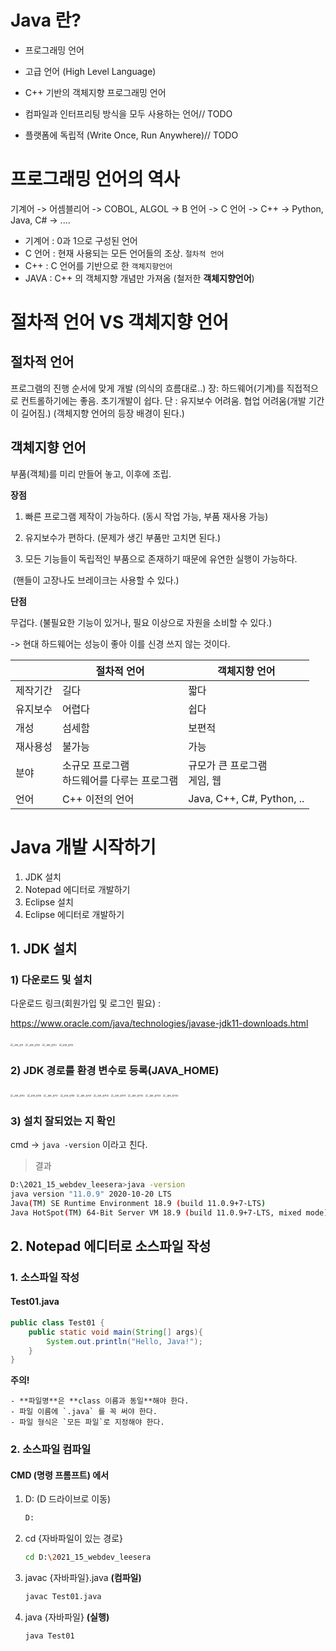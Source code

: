 # Java 란?

- 프로그래밍 언어
- 고급 언어 (High Level Language) 

- C++ 기반의 객체지향 프로그래밍 언어

- 컴파일과 인터프리팅 방식을 모두 사용하는 언어// TODO
- 플랫폼에 독립적 (Write Once, Run Anywhere)// TODO

# 프로그래밍 언어의 역사

기계어 -> 어셈블리어 -> COBOL, ALGOL -> B 언어 -> C 언어 
 -> C++ -> Python, Java, C# -> ....

- 기계어 : 0과 1으로 구성된 언어
- C 언어 : 현재 사용되는 모든 언어들의 조상. `절차적 언어`
- C++ : C 언어를 기반으로 한 `객체지향언어`
- JAVA : C++ 의 객체지향 개념만 가져옴 (철저한 **객체지향언어**)



# 절차적 언어 VS 객체지향 언어

## 절차적 언어

  프로그램의 진행 순서에 맞게 개발 (의식의 흐름대로..)
	장:  하드웨어(기계)를 직접적으로 컨트롤하기에는 좋음. 초기개발이 쉽다.
	단 : 유지보수 어려움. 협업 어려움(개발 기간이 길어짐.)
		  (객체지향 언어의 등장 배경이 된다.)

## 객체지향 언어

부품(객체)를 미리 만들어 놓고, 이후에 조립.

**장점**

1. 빠른 프로그램 제작이 가능하다. (동시 작업 가능, 부품 재사용 가능)

2. 유지보수가 편하다. (문제가 생긴 부품만 고치면 된다.)

3. 모든 기능들이 독립적인 부품으로 존재하기 때문에 유연한 실행이 가능하다. 

​    (핸들이 고장나도 브레이크는 사용할 수 있다.)

**단점**

무겁다. (불필요한 기능이 있거나, 필요 이상으로 자원을 소비할 수 있다.)

   -> 현대 하드웨어는 성능이 좋아 이를 신경 쓰지 않는 것이다.

|          | 절차적 언어                                     | 객체지향 언어                    |
| -------- | ----------------------------------------------- | -------------------------------- |
| 제작기간 | 길다                                            | 짧다                             |
| 유지보수 | 어렵다                                          | 쉽다                             |
| 개성     | 섬세함                                          | 보편적                           |
| 재사용성 | 불가능                                          | 가능                             |
| 분야     | 소규모 프로그램<br />하드웨어를 다루는 프로그램 | 규모가 큰 프로그램<br />게임, 웹 |
| 언어     | C++ 이전의 언어                                 | Java, C++, C#, Python, ..        |



# Java 개발 시작하기

1. JDK 설치 
2. Notepad 에디터로 개발하기
3. Eclipse 설치
4. Eclipse 에디터로 개발하기

## 1. JDK 설치

### 1) 다운로드 및 설치

다운로드 링크(회원가입 및 로그인 필요) : 

https://www.oracle.com/java/technologies/javase-jdk11-downloads.html 

<img src="D:\2021_15_webdev_leesera\_03_md_java\images\20210322\_JDK_설치1-1616403164677.png" alt="_JDK_설치" style="zoom: 25%;" />

<img src="D:\2021_15_webdev_leesera\_03_md_java\images\20210322\_JDK_설치2-1616403164677.png" alt="_JDK_설치2" style="zoom:25%;" />

<img src="D:\2021_15_webdev_leesera\_03_md_java\images\20210322\_JDK_설치3-1616403164677.png" alt="_JDK_설치3" style="zoom:25%;" />

<img src="D:\2021_15_webdev_leesera\_03_md_java\images\20210322\_JDK_설치4-1616403164677.png" alt="_JDK_설치4" style="zoom:25%;" />

### 2) JDK 경로를 환경 변수로 등록(JAVA_HOME)

<img src="D:\2021_15_webdev_leesera\_03_md_java\images\20210322\_JDK_설치5-1616403164677.png" alt="_JDK_설치5" style="zoom:25%;" />

<img src="D:\2021_15_webdev_leesera\_03_md_java\images\20210322\_JDK_설치6-1616403164677.png" alt="_JDK_설치6" style="zoom:25%;" />

<img src="D:\2021_15_webdev_leesera\_03_md_java\images\20210322\_JDK_설치7-1616403164677.png" alt="_JDK_설치7" style="zoom:25%;" />

<img src="D:\2021_15_webdev_leesera\_03_md_java\images\20210322\_JDK_설치8-1616403164677.png" alt="_JDK_설치8" style="zoom:25%;" />

<img src="D:\2021_15_webdev_leesera\_03_md_java\images\20210322\_JDK_설치9-1616403164677.png" alt="_JDK_설치9" style="zoom:25%;" />

<img src="D:\2021_15_webdev_leesera\_03_md_java\images\20210322\_JDK_설치10-1616403164677.png" alt="_JDK_설치10" style="zoom:25%;" />

<img src="D:\2021_15_webdev_leesera\_03_md_java\images\20210322\_JDK_설치11-1616403164676.png" alt="_JDK_설치11" style="zoom:25%;" />

<img src="D:\2021_15_webdev_leesera\_03_md_java\images\20210322\_JDK_설치12-1616403164677.png" alt="_JDK_설치12" style="zoom:25%;" />

<img src="D:\2021_15_webdev_leesera\_03_md_java\images\20210322\_JDK_설치13-1616403164677.png" alt="_JDK_설치13" style="zoom: 25%;" />

<img src="D:\2021_15_webdev_leesera\_03_md_java\images\20210322\_JDK_설치14-1616403164677.png" alt="_JDK_설치14" style="zoom:25%;" />

### 3) 설치 잘되었는 지 확인

cmd -> `java -version` 이라고 친다.

> 결과

```bash
D:\2021_15_webdev_leesera>java -version
java version "11.0.9" 2020-10-20 LTS
Java(TM) SE Runtime Environment 18.9 (build 11.0.9+7-LTS)
Java HotSpot(TM) 64-Bit Server VM 18.9 (build 11.0.9+7-LTS, mixed mode)
```

## 2. Notepad 에디터로 소스파일 작성

### 1. 소스파일 작성

#### Test01.java 

```java
public class Test01 {
	public static void main(String[] args){
		System.out.println("Hello, Java!");
	}
}
```

**주의!**

	- **파일명**은 **class 이름과 동일**해야 한다.
	- 파일 이름에 `.java` 를 꼭 써야 한다.
	- 파일 형식은 `모든 파일`로 지정해야 한다.

### 2. 소스파일 컴파일 

#### CMD (명령 프롬프트) 에서

1. D:    (D 드라이브로 이동)

   ```bash
   D:
   ```

2. cd {자바파일이 있는 경로} 

   ```bash
   cd D:\2021_15_webdev_leesera
   ```

3. javac {자바파일}.java   **(컴파일)**

   ```bash
   javac Test01.java
   ```

4. java {자바파일}   **(실행)**

   ```bash
   java Test01
   ```

   ​	
